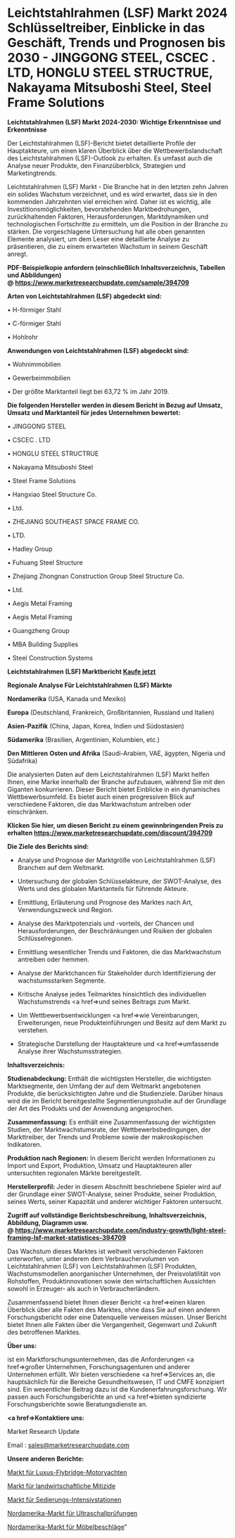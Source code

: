 # Leichtstahlrahmen (LSF) Markt 2024 Schlüsseltreiber, Einblicke in das Geschäft, Trends und Prognosen bis 2030 - JINGGONG STEEL, CSCEC . LTD, HONGLU STEEL STRUCTRUE, Nakayama Mitsuboshi Steel, Steel Frame Solutions

<strong>Leichtstahlrahmen (LSF) Markt 2024-2030: Wichtige Erkenntnisse und Erkenntnisse</strong>

Der Leichtstahlrahmen (LSF)-Bericht bietet detaillierte Profile der Hauptakteure, um einen klaren Überblick über die Wettbewerbslandschaft des Leichtstahlrahmen (LSF)-Outlook zu erhalten. Es umfasst auch die Analyse neuer Produkte, den Finanzüberblick, Strategien und Marketingtrends.

Leichtstahlrahmen (LSF) Markt - Die Branche hat in den letzten zehn Jahren ein solides Wachstum verzeichnet, und es wird erwartet, dass sie in den kommenden Jahrzehnten viel erreichen wird. Daher ist es wichtig, alle Investitionsmöglichkeiten, bevorstehenden Marktbedrohungen, zurückhaltenden Faktoren, Herausforderungen, Marktdynamiken und technologischen Fortschritte zu ermitteln, um die Position in der Branche zu stärken. Die vorgeschlagene Untersuchung hat alle oben genannten Elemente analysiert, um dem Leser eine detaillierte Analyse zu präsentieren, die zu einem erwarteten Wachstum in seinem Geschäft anregt.

<strong><b>PDF-Beispielkopie anfordern (einschließlich Inhaltsverzeichnis, Tabellen und Abbildungen) @ </b></strong><strong><a href=https://www.marketresearchupdate.com/sample/394709><strong>https://www.marketresearchupdate.com/sample/394709</u></a></strong></strong>

<strong>Arten von Leichtstahlrahmen (LSF) abgedeckt sind:</strong>

• H-förmiger Stahl

• C-förmiger Stahl

• Hohlrohr

<strong>Anwendungen von Leichtstahlrahmen (LSF) abgedeckt sind:</strong>

• Wohnimmobilien

• Gewerbeimmobilien

• Der größte Marktanteil liegt bei 63,72 % im Jahr 2019.

<strong>Die folgenden Hersteller werden in diesem Bericht in Bezug auf Umsatz, Umsatz und Marktanteil für jedes Unternehmen bewertet:</strong>

• JINGGONG STEEL

• CSCEC . LTD

• HONGLU STEEL STRUCTRUE

• Nakayama Mitsuboshi Steel

• Steel Frame Solutions

• Hangxiao Steel Structure Co.

• Ltd.

• ZHEJIANG SOUTHEAST SPACE FRAME CO.

• LTD.

• Hadley Group

• Fuhuang Steel Structure

• Zhejiang Zhongnan Construction Group Steel Structure Co.

• Ltd.

• Aegis Metal Framing

• Aegis Metal Framing

• Guangzheng Group

• MBA Building Supplies

• Steel Construction Systems

<strong>Leichtstahlrahmen (LSF) Marktbericht <a href=https://www.marketresearchupdate.com/buynow/394709>Kaufe jetzt</a></strong>

<strong>Regionale Analyse Für Leichtstahlrahmen (LSF) Märkte</strong>

<strong>Nordamerika</strong> (USA, Kanada und Mexiko)

<strong>Europa</strong> (Deutschland, Frankreich, Großbritannien, Russland und Italien)

<strong>Asien-Pazifik</strong> (China, Japan, Korea, Indien und Südostasien)

<strong>Südamerika</strong> (Brasilien, Argentinien, Kolumbien, etc.)

<strong>Den Mittleren</strong> <strong>Osten und Afrika</strong> (Saudi-Arabien, VAE, ägypten, Nigeria und Südafrika)

Die analysierten Daten auf dem Leichtstahlrahmen (LSF) Markt helfen Ihnen, eine Marke innerhalb der Branche aufzubauen, während Sie mit den Giganten konkurrieren. Dieser Bericht bietet Einblicke in ein dynamisches Wettbewerbsumfeld. Es bietet auch einen progressiven Blick auf verschiedene Faktoren, die das Marktwachstum antreiben oder einschränken.

<strong>Klicken Sie hier, um diesen Bericht zu einem gewinnbringenden Preis zu erhalten
</strong><strong><a href=https://www.marketresearchupdate.com/discount/394709>https://www.marketresearchupdate.com/discount/394709</b></u></strong></a>

<strong>Die Ziele des Berichts sind:</strong>

- Analyse und Prognose der Marktgröße von Leichtstahlrahmen (LSF) Branchen auf dem Weltmarkt.

- Untersuchung der globalen Schlüsselakteure, der SWOT-Analyse, des Werts und des globalen Marktanteils für führende Akteure.

- Ermittlung, Erläuterung und Prognose des Marktes nach Art, Verwendungszweck und Region.

- Analyse des Marktpotenzials und -vorteils, der Chancen und Herausforderungen, der Beschränkungen und Risiken der globalen Schlüsselregionen.

- Ermittlung wesentlicher Trends und Faktoren, die das Marktwachstum antreiben oder hemmen.

- Analyse der Marktchancen für Stakeholder durch Identifizierung der wachstumsstarken Segmente.

- Kritische Analyse jedes Teilmarktes hinsichtlich des individuellen Wachstumstrends <a href=>und</a> seines Beitrags zum Markt.

- Um Wettbewerbsentwicklungen <a href=>wie</a> Vereinbarungen, Erweiterungen, neue Produkteinführungen und Besitz auf dem Markt zu verstehen.

- Strategische Darstellung der Hauptakteure und <a href=>umfas</a>sende Analyse ihrer Wachstumsstrategien.

<strong>Inhaltsverzeichnis:</strong>

<strong>Studienabdeckung:</strong> Enthält die wichtigsten Hersteller, die wichtigsten Marktsegmente, den Umfang der auf dem Weltmarkt angebotenen Produkte, die berücksichtigten Jahre und die Studienziele. Darüber hinaus wird die im Bericht bereitgestellte Segmentierungsstudie auf der Grundlage der Art des Produkts und der Anwendung angesprochen.

<strong>Zusammenfassung:</strong> Es enthält eine Zusammenfassung der wichtigsten Studien, der Marktwachstumsrate, der Wettbewerbsbedingungen, der Markttreiber, der Trends und Probleme sowie der makroskopischen Indikatoren.

<strong>Produktion nach Regionen:</strong> In diesem Bericht werden Informationen zu Import und Export, Produktion, Umsatz und Hauptakteuren aller untersuchten regionalen Märkte bereitgestellt.

<strong>Herstellerprofil:</strong> Jeder in diesem Abschnitt beschriebene Spieler wird auf der Grundlage einer SWOT-Analyse, seiner Produkte, seiner Produktion, seines Werts, seiner Kapazität und anderer wichtiger Faktoren untersucht.

<strong><b>Zugriff auf vollständige Berichtsbeschreibung, Inhaltsverzeichnis, Abbildung, Diagramm usw. @ </b></strong><strong><a href=https://www.marketresearchupdate.com/industry-growth/light-steel-framing-lsf-market-statistices-394709>https://www.marketresearchupdate.com/industry-growth/light-steel-framing-lsf-market-statistices-394709</a></strong>

Das Wachstum dieses Marktes ist weltweit verschiedenen Faktoren unterworfen, unter anderem dem Verbrauchervolumen von Leichtstahlrahmen (LSF) von Leichtstahlrahmen (LSF) Produkten, Wachstumsmodellen anorganischer Unternehmen, der Preisvolatilität von Rohstoffen, Produktinnovationen sowie den wirtschaftlichen Aussichten sowohl in Erzeuger- als auch in Verbraucherländern.

Zusammenfassend bietet Ihnen dieser Bericht <a href=>einen</a> klaren Überblick über alle Fakten des Marktes, ohne dass Sie auf einen anderen Forschungsbericht oder eine Datenquelle verweisen müssen. Unser Bericht bietet Ihnen alle Fakten über die Vergangenheit, Gegenwart und Zukunft des betroffenen Marktes.

<strong>Über uns:</strong>

 ist ein Marktforschungsunternehmen, das die Anforderungen <a href=>großer</a> Unternehmen, Forschungsagenturen und anderer Unternehmen erfüllt. Wir bieten verschiedene <a href=>Services</a> an, die hauptsächlich für die Bereiche Gesundheitswesen, IT und CMFE konzipiert sind. Ein wesentlicher Beitrag dazu ist die Kundenerfahrungsforschung. Wir passen auch Forschungsberichte an und <a href=>bieten</a> syndizierte Forschungsberichte sowie Beratungsdienste an.

<strong><a href=>Kontaktiere uns:</a></strong>

Market Research Update

Email : sales@marketresearchupdate.com

<strong>Unsere anderen Berichte:</strong>

<a href=https://www.linkedin.com/pulse/luxury-flybridge-motor-yachts-market-size-share>Markt für Luxus-Flybridge-Motoryachten</a>

<a href=https://www.linkedin.com/pulse/agricultural-miticide-market-research-report>Markt für landwirtschaftliche Mitizide</a>

<a href=https://www.linkedin.com/pulse/sedation-icu-setting-market-size-share-outlook-growth>Markt für Sedierungs-Intensivstationen</a>

<a href=https://www.linkedin.com/pulse/north-america-ultrasonic-testing-ut-market-continues>Nordamerika-Markt für Ultraschallprüfungen</a>

<a href=https://www.linkedin.com/pulse/north-america-furniture-fittings-market-2030-industry>Nordamerika-Markt für Möbelbeschläge</a>"
